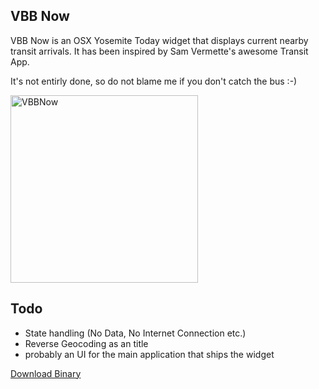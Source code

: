 ## VBB Now

VBB Now is an OSX Yosemite Today widget that displays current nearby transit arrivals. It has been inspired by Sam Vermette's awesome Transit App.

It's not entirly done, so do not blame me if you don't catch the bus :-)

<img src="http://i.imgur.com/4tBh4ML.jpg" alt="VBBNow" width=300/>

## Todo
- State handling (No Data, No Internet Connection etc.)
- Reverse Geocoding as an title
- probably an UI for the main application that ships the widget

[Download Binary](http://cl.ly/dLi7)
